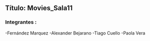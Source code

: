 ## Título: Movies_Sala11
### Integrantes :
-Fernández Marquez
-Alexander Bejarano
-Tiago Cuello
-Paola Vera
